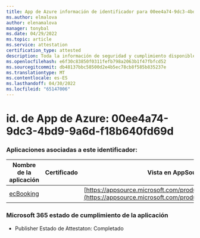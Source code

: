 ```yaml
---
title: App de Azure información de identificador para 00ee4a74-9dc3-4bd9-9a6d-f18b640fd69d
ms.author: elmalova
author: elenamalova
manager: tonybal
ms.date: 04/29/2022
ms.topic: article
ms.service: attestation
certification_type: attested
description: Toda la información de seguridad y cumplimiento disponible para 00ee4a74-9dc3-4bd9-9a6d-f18b640fd69d.
ms.openlocfilehash: e6f30c83850f0311fefb798a2063b1f47fbfcd52
ms.sourcegitcommit: db48137bbc58500d2e4b5ec78cb8f585b835237e
ms.translationtype: MT
ms.contentlocale: es-ES
ms.lasthandoff: 04/30/2022
ms.locfileid: "65147006"
---
```

# <a name="azure-app-id-00ee4a74-9dc3-4bd9-9a6d-f18b640fd69d"></a>id. de App de Azure: 00ee4a74-9dc3-4bd9-9a6d-f18b640fd69d


### <a name="apps-associated-with-this-id"></a>Aplicaciones asociadas a este identificador:
| **Nombre de la aplicación** | **Certificado** | **Vista en AppSource** |
|--------------|---------------|-----------------------|
| [ecBooking](../forward/WA200002096.md) |  | [https://appsource.microsoft.com/product/office/WA200002096](https://appsource.microsoft.com/product/office/WA200002096) |

### <a name="microsoft-365-app-compliance-status"></a>Microsoft 365 estado de cumplimiento de la aplicación
- Publisher Estado de Attestaton: Completado
